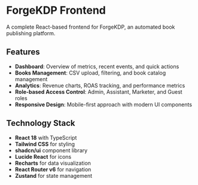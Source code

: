 # ForgeKDP Frontend

A complete React-based frontend for ForgeKDP, an automated book publishing platform.

## Features

- **Dashboard**: Overview of metrics, recent events, and quick actions
- **Books Management**: CSV upload, filtering, and book catalog management
- **Analytics**: Revenue charts, ROAS tracking, and performance metrics
- **Role-based Access Control**: Admin, Assistant, Marketer, and Guest roles
- **Responsive Design**: Mobile-first approach with modern UI components

## Technology Stack

- **React 18** with TypeScript
- **Tailwind CSS** for styling
- **shadcn/ui** component library
- **Lucide React** for icons
- **Recharts** for data visualization
- **React Router v6** for navigation
- **Zustand** for state management
